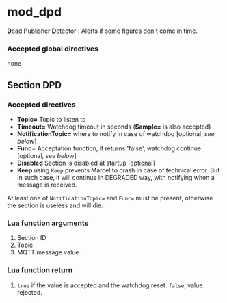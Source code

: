 # mod_dpd

**D**ead **P**ublisher **D**etector : Alerts if some figures don't come in time.

### Accepted global directives
none

## Section DPD

### Accepted directives

*  **Topic=** Topic to listen to
*  **Timeout=** Watchdog timeout in seconds (**Sample=** is also accepted)
*  **NotificationTopic=** where to notify in case of watchdog [optional, *see below*]
*  **Func=** Acceptation function, if returns 'false', watchdog continue [optional, *see below*]
*  **Disabled** Section is disabled at startup [optional]
*  **Keep** using `Keep` prevents Marcel to crash in case of technical error. 
But in such case, it will continue in DEGRADED way, with notifying when a message is received.

At least one of `NotificationTopic=` and `Func=` must be present, otherwise the section is useless and will die.

### Lua function arguments

1. Section ID
2. Topic
3. MQTT message value

### Lua function return

1. `true` if the value is accepted and the watchdog reset. `false`, value rejected.
